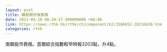 ```yaml
---
layout: post
title: 韓股開市後靠穩
date: 2021-04-20 08:20:27.000000000 +08:00
link: https://news.rthk.hk/rthk/ch/component/k2/1586652-20210420.htm
categories: rthk
---
```


南韓股市靠穩。首爾綜合指數較早時報3203點，升4點。
